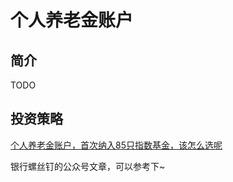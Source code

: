# 个人养老金账户

## 简介

TODO

## 投资策略

[个人养老金账户，首次纳入85只指数基金，该怎么选呢](https://mp.weixin.qq.com/s/mBEY-BpIIRFlQIHZHWSIBA)


银行螺丝钉的公众号文章，可以参考下~

